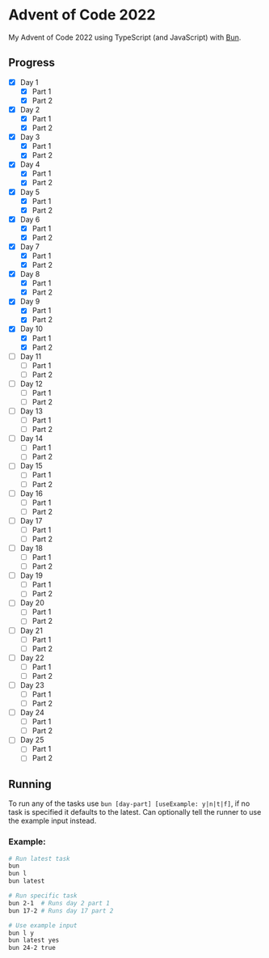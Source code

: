 # Advent of Code 2022

My Advent of Code 2022 using TypeScript (and JavaScript) with [Bun](https://bun.sh).

## Progress

- [x] Day 1
  - [x] Part 1
  - [x] Part 2
- [x] Day 2
  - [x] Part 1
  - [x] Part 2
- [x] Day 3
  - [x] Part 1
  - [x] Part 2
- [x] Day 4
  - [x] Part 1
  - [x] Part 2
- [x] Day 5
  - [x] Part 1
  - [x] Part 2
- [x] Day 6
  - [x] Part 1
  - [x] Part 2
- [x] Day 7
  - [x] Part 1
  - [x] Part 2
- [x] Day 8
  - [x] Part 1
  - [x] Part 2
- [x] Day 9
  - [x] Part 1
  - [x] Part 2
- [x] Day 10
  - [x] Part 1
  - [x] Part 2
- [ ] Day 11
  - [ ] Part 1
  - [ ] Part 2
- [ ] Day 12
  - [ ] Part 1
  - [ ] Part 2
- [ ] Day 13
  - [ ] Part 1
  - [ ] Part 2
- [ ] Day 14
  - [ ] Part 1
  - [ ] Part 2
- [ ] Day 15
  - [ ] Part 1
  - [ ] Part 2
- [ ] Day 16
  - [ ] Part 1
  - [ ] Part 2
- [ ] Day 17
  - [ ] Part 1
  - [ ] Part 2
- [ ] Day 18
  - [ ] Part 1
  - [ ] Part 2
- [ ] Day 19
  - [ ] Part 1
  - [ ] Part 2
- [ ] Day 20
  - [ ] Part 1
  - [ ] Part 2
- [ ] Day 21
  - [ ] Part 1
  - [ ] Part 2
- [ ] Day 22
  - [ ] Part 1
  - [ ] Part 2
- [ ] Day 23
  - [ ] Part 1
  - [ ] Part 2
- [ ] Day 24
  - [ ] Part 1
  - [ ] Part 2
- [ ] Day 25
  - [ ] Part 1
  - [ ] Part 2

## Running

To run any of the tasks use `bun [day-part] [useExample: y|n|t|f]`, if no task is specified it defaults to the latest. Can optionally tell the runner to use the example input instead.

### Example:

```sh
# Run latest task
bun
bun l
bun latest

# Run specific task
bun 2-1  # Runs day 2 part 1
bun 17-2 # Runs day 17 part 2

# Use example input
bun l y
bun latest yes
bun 24-2 true
```
